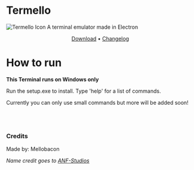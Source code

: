 # Termello

<img src="https://github.com/mellobacon/Termello/blob/master/src/Icons/Terminal.png" alt="Termello Icon"/>
A terminal emulator made in Electron

<p align="center">
  <a href="https://github.com/mellobacon/Termello/releases/tag/0.1.1a">Download</a> •
  <a href="https://github.com/mellobacon/Termello/blob/master/CHANGELOG.md">Changelog</a>
</p>


# How to run 

**This Terminal runs on Windows only**

Run the setup.exe to install.
Type 'help' for a list of commands.

Currently you can only use small commands but more will be added soon!


<br><br>

### Credits

Made by: Mellobacon

*Name credit goes to [ANF-Studios](https://github.com/ANF-Studios)*
